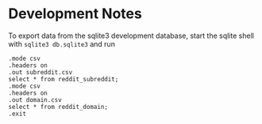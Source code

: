 Development Notes
=================
To export data from the sqlite3 development database, start the sqlite shell with `sqlite3 db.sqlite3` and run
 
    .mode csv 
    .headers on 
    .out subreddit.csv 
    select * from reddit_subreddit;
    .mode csv 
    .headers on 
    .out domain.csv 
    select * from reddit_domain;
    .exit